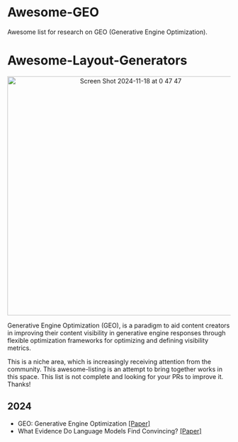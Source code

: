 # Awesome-GEO
Awesome list for research on GEO (Generative Engine Optimization).

# Awesome-Layout-Generators


<p align="center">
  <img width="541" alt="Screen Shot 2024-11-18 at 0 47 47" src="https://github.com/user-attachments/assets/e641a5e8-600a-4158-9fb3-2edf313ade12">
</p>

Generative Engine Optimization (GEO), is a paradigm to aid content creators in improving their content visibility in generative engine responses through flexible optimization frameworks for optimizing and defining visibility metrics.

This is a niche area, which is increasingly receiving attention from the community. This awesome-listing is an attempt to bring together works in this space. This list is not complete and looking for your PRs to improve it. Thanks!

## 2024
- GEO: Generative Engine Optimization [[Paper]](https://arxiv.org/pdf/2311.09735)
- What Evidence Do Language Models Find Convincing? [[Paper]](https://arxiv.org/html/2402.11782v1)

